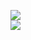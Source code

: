 [![](https://img.shields.io/badge/Made%20With-Github%20Spray-lightgrey.svg?style=for-the-badge&logo=github)](https://github.com/Annihil/github-spray#4605)  
[![](https://i.imgur.com/2DrTn0Z.gif)](https://github.com/Annihil/github-spray)